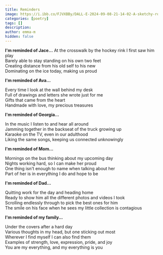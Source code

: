 ```yaml
---
title: Reminders
image: https://i.ibb.co/FJVXBBy/DALL-E-2024-09-08-21-14-02-A-sketchy-rough-watercolor-painting-that-reflects-the-heartfelt-tone-of-t.webp
categories: [poetry]
tags: []
description:
author: emma-m
hidden: false
---
```


**I'm reminded of Jace…**
At the crosswalk by the hockey rink I first saw him play  
Barely able to stay standing on his own two feet  
Creating distance from his old self to his new  
Dominating on the ice today, making us proud  

**I'm reminded of Ava…**

Every time I look at the wall behind my desk  
Full of drawings and letters she wrote just for me  
Gifts that came from the heart  
Handmade with love, my precious treasures  

**I'm reminded of Georgia…**

In the music I listen to and hear all around  
Jamming together in the backseat of the truck growing up  
Karaoke on the TV, even in our adulthood  
Liking the same songs, keeping us connected unknowingly  

**I'm reminded of Mom…**

Mornings on the bus thinking about my upcoming day  
Nights working hard, so I can make her proud  
One thing isn't enough to name when talking about her  
Part of her is in everything I do and hope to be  

**I'm reminded of Dad…**

Quitting work for the day and heading home  
Ready to show him all the different photos and videos I took  
Scrolling endlessly through to pick the best ones for him  
The smile on his face when he sees my little collection is contagious  

**I'm reminded of my family…**

Under the covers after a hard day  
Various thoughts in my head, but one sticking out most  
Wherever I find myself I can also find them  
Examples of strength, love, expression, pride, and joy  
You are my everything, and my everything is you

